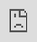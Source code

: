 ```yaml
---
templateKey: blog-post
title: Opportunity | 机会
date: '2016-01-30T03:43:00+08:00'
description: Published on 01/30/2016
tags:
  - 机会
  - Opportunity
  - 励志视频
  - Motivation video
---
```

[![机会 Opportunity](http://img.youtube.com/vi/brMFjMjAP0E/0.jpg)](http://www.youtube.com/watch?v=brMFjMjAP0E "机会 Opportunity")

<iframe style="position: absolute; top: 0;left: 0;width: 100%; height: 100%;" width="560" height="315" src="https://www.youtube.com/embed/brMFjMjAP0E" frameborder="0" allowfullscreen=""></iframe>

**Opportunity** **机会** - is a video to motivate any person, let it be in your business, sports, working, education, or any circumstances. It can help you to empower and realise your true potential. Opportunity is everywhere. Do you ever felt that you once let a good opportunity slip through you? My friend, stay alert all the time, opportunity doesn't walk barely in front you or as audible as knocking your front door. Be aware and knowledgeable about your surrounding, you'll end up noticed it.



**Opportunity** **机会** - 是一个励志视频。这个视频的目的是为了鼓励和激励任何的人，在任何的处境。比方说用来激励在你的生意上，运动时，做功课时，考试时，做工时，等等。机会处处都是。每个人都曾经过失了其实属于自己的机会。但是别灰心，我们必须积极和乐观的看待任何事情，机会过失了，肯定还有更好的机会等待我们。



Download the mp3 here | MP3下载: http://adf.ly/1WD8ff 

Download the video here | 视频下载: http://adf.ly/1WD8Qj

Speaker | 讲员: 

Jack Ma 马云

支持我们 | Support Us:

http://postivmind.org/support-us/
